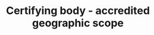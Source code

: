 ---
title: 'Certifying body - accredited geographic scope'
slug: 'certifying-body-accredited-geographic-scope'
description: 'Countries the body is certified to work in  - select from control list of countries'
required: False
vocabulary: 'certifying-body-accredited-geographic-scope.txt'
policy: 'Controlled value. Multi select from control list.'
---
